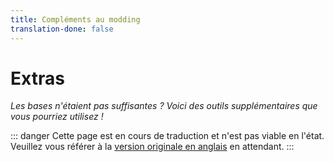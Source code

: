 ```yaml
---
title: Compléments au modding
translation-done: false
---
```

# Extras
_Les bases n'étaient pas suffisantes ? Voici des outils supplémentaires que vous pourriez utilisez !_

::: danger
Cette page est en cours de traduction et n'est pas viable en l'état. Veuillez vous référer à la [version originale en anglais](/modding/extras.md) en attendant.
:::
